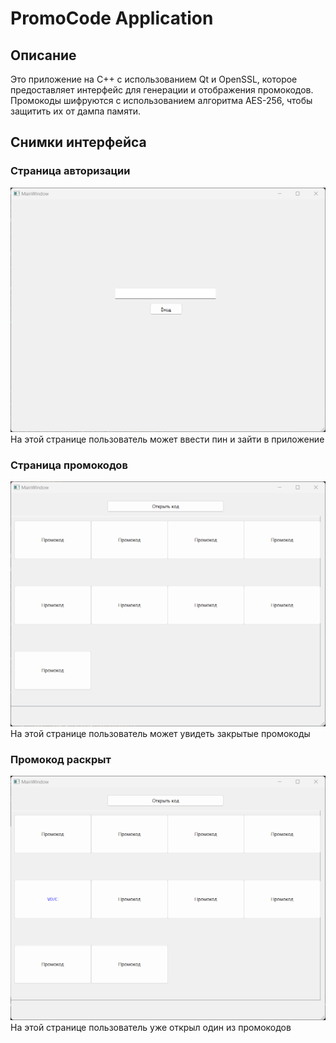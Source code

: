 # PromoCode Application

## Описание

Это приложение на C++ с использованием Qt и OpenSSL, которое предоставляет интерфейс для генерации и отображения промокодов. Промокоды шифруются с использованием алгоритма AES-256, чтобы защитить их от дампа памяти.
## Снимки интерфейса

### Страница авторизации

![Страница авторизации](screenshots/login_page.png)
На этой странице пользователь может ввести пин и зайти в приложение
### Страница промокодов

![Страница промокодов](screenshots/promocode_page.png)
На этой странице пользователь может увидеть закрытые промокоды
### Промокод раскрыт

![Раскрытый промокод](screenshots/promocode_opened.png)
На этой странице пользователь уже открыл один из промокодов